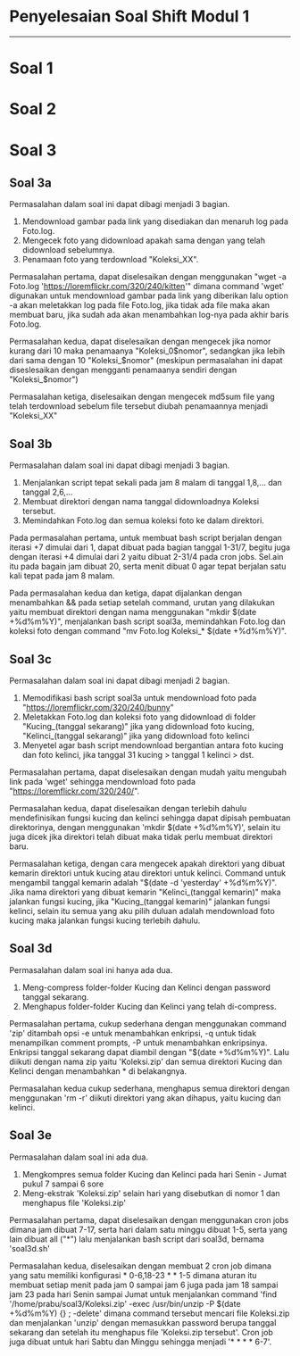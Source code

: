 # Penyelesaian Soal Shift Modul 1
-------------------------------------------
# Soal 1

# Soal 2

# Soal 3
## Soal 3a
Permasalahan dalam soal ini dapat dibagi menjadi 3 bagian.
1. Mendownload gambar pada link yang disediakan dan menaruh log pada Foto.log.
2. Mengecek foto yang didownload apakah sama dengan yang telah didownload sebelumnya.
3. Penamaan foto yang terdownload "Koleksi_XX".

Permasalahan pertama, dapat diselesaikan dengan menggunakan "wget -a Foto.log 'https://loremflickr.com/320/240/kitten'" dimana command 'wget' digunakan untuk mendownload gambar pada link yang diberikan lalu option -a akan meletakkan log pada file Foto.log, jika tidak ada file maka akan membuat baru, jika sudah ada akan menambahkan log-nya pada akhir baris Foto.log.

Permasalahan kedua, dapat diselesaikan dengan mengecek jika nomor kurang dari 10 maka penamaanya "Koleksi_0$nomor", sedangkan jika lebih dari sama dengan 10 "Koleksi_$nomor" (meskipun permasalahan ini dapat diseslesaikan dengan mengganti penamaanya sendiri dengan "Koleksi_$nomor")

Permasalahan ketiga, diselesaikan dengan mengecek md5sum file yang telah terdownload sebelum file tersebut diubah penamaannya menjadi "Koleksi_XX"

## Soal 3b
Permasalahan dalam soal ini dapat dibagi menjadi 3 bagian.
1. Menjalankan script tepat sekali pada jam 8 malam di tanggal 1,8,... dan tanggal 2,6,...
2. Membuat direktori dengan nama tanggal didownloadnya Koleksi tersebut.
3. Memindahkan Foto.log dan semua koleksi foto ke dalam direktori.

Pada permasalahan pertama, untuk membuat bash script berjalan dengan iterasi +7 dimulai dari 1, dapat dibuat pada bagian tanggal 1-31/7, begitu juga dengan iterasi +4 dimulai dari 2 yaitu dibuat 2-31/4 pada cron jobs. Sel.ain itu pada bagain jam dibuat 20, serta menit dibuat 0 agar tepat berjalan satu kali tepat pada jam 8 malam.

Pada permasalahan kedua dan ketiga, dapat dijalankan dengan menambahkan && pada setiap setelah command, urutan yang dilakukan yaitu membuat direktori dengan nama menggunakan "mkdir $(date +%d%m%Y)", menjalankan bash script soal3a, memindahkan Foto.log dan koleksi foto dengan command "mv Foto.log Koleksi_* $(date +%d%m%Y)".

## Soal 3c
Permasalahan dalam soal ini dapat dibagi menjadi 2 bagian.
1. Memodifikasi bash script soal3a untuk mendownload foto pada "https://loremflickr.com/320/240/bunny"
2. Meletakkan Foto.log dan koleksi foto yang didownload di folder "Kucing_(tanggal sekarang)" jika yang didownload foto kucing, "Kelinci_(tanggal sekarang)" jika yang didownload foto kelinci
3. Menyetel agar bash script mendownload bergantian antara foto kucing dan foto kelinci, jika tanggal 31 kucing > tanggal 1 kelinci > dst.

Permasalahan pertama, dapat diselesaikan dengan mudah yaitu mengubah link pada 'wget' sehingga mendownload foto pada "https://loremflickr.com/320/240/".

Permasalahan kedua, dapat diselesaikan dengan terlebih dahulu mendefinisikan fungsi kucing dan kelinci sehingga dapat dipisah pembuatan direktorinya, dengan menggunakan 'mkdir $(date +%d%m%Y)', selain itu juga dicek jika direktori telah dibuat maka tidak perlu membuat direktori baru.

Permasalahan ketiga, dengan cara mengecek apakah direktori yang dibuat kemarin direktori untuk kucing atau direktori untuk kelinci. Command untuk mengambil tanggal kemarin adalah "$(date -d 'yesterday' +%d%m%Y)". Jika nama direktori yang dibuat kemarin "Kelinci_(tanggal kemarin)" maka jalankan fungsi kucing, jika "Kucing_(tanggal kemarin)" jalankan fungsi kelinci, selain itu semua yang aku pilih duluan adalah mendownload foto kucing maka jalankan fungsi kucing terlebih dahulu.

## Soal 3d
Permasalahan dalam soal ini hanya ada dua.
1. Meng-compress folder-folder Kucing dan Kelinci dengan password tanggal sekarang.
2. Menghapus folder-folder Kucing dan Kelinci yang telah di-compress.

Permasalahan pertama, cukup sederhana dengan menggunakan command 'zip' ditambah opsi -e untuk menambahkan enkripsi, -q untuk tidak menampilkan comment prompts, -P untuk menambahkan enkripsinya. Enkripsi tanggal sekarang dapat diambil dengan "$(date +%d%m%Y)". Lalu diikuti dengan nama zip yaitu 'Koleksi.zip' dan semua direktori Kucing dan Kelinci dengan menambahkan * di belakangnya. 

Permasalahan kedua cukup sederhana, menghapus semua direktori dengan menggunakan 'rm -r' diikuti direktori yang akan dihapus, yaitu kucing dan kelinci.

## Soal 3e
Permasalahan dalam soal ini ada dua.
1. Mengkompres semua folder Kucing dan Kelinci pada hari Senin - Jumat pukul 7 sampai 6 sore
2. Meng-ekstrak 'Koleksi.zip' selain hari yang disebutkan di nomor 1 dan menghapus file 'Koleksi.zip'

Permasalahan pertama, dapat diselesaikan dengan menggunakan cron jobs dimana jam dibuat 7-17, serta hari dalam satu minggu dibuat 1-5, serta yang lain dibuat all ("\*") lalu menjalankan bash script dari soal3d, bernama 'soal3d.sh'

Permasalahan kedua, diselesaikan dengan membuat 2 cron job dimana yang satu memiliki konfigurasi * 0-6,18-23 * * 1-5 dimana aturan itu membuat setiap menit pada jam 0 sampai jam 6 juga pada jam 18 sampai jam 23 pada hari Senin sampai Jumat untuk menjalankan command 'find '/home/prabu/soal3/Koleksi.zip' -exec /usr/bin/unzip -P $(date +%d%m%Y) {} \; -delete' dimana command tersebut mencari file Koleksi.zip dan menjalankan 'unzip' dengan memasukkan password berupa tanggal sekarang dan setelah itu menghapus file 'Koleksi.zip tersebut'. Cron job juga dibuat untuk hari Sabtu dan Minggu sehingga menjadi '* * * * 6-7'.

